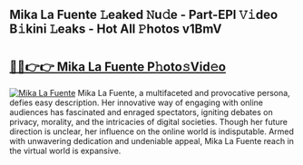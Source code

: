 ## Mika La Fuente 𝙻eaked 𝙽u𝚍e - Part-EPl 𝚅𝚒deo B𝚒kini 𝙻eaks - Hot All 𝙿hotos v1BmV

# <h2><a href="http://ld1i6t.urlbe.top/?page=Mika+La+Fuente">🔗🔗👉👉 Mika La Fuente P𝚑oto𝚜Vid𝚎o</a></h2>

[![Mika La Fuente](https://i.imgur.com/eBuTRDB.gif)](http://ld1i6t.urlbe.top/?page=Mika+La+Fuente)
Mika La Fuente, a multifaceted and provocative persona, defies easy description. Her innovative way of engaging with online audiences has fascinated and enraged spectators, igniting debates on privacy, morality, and the intricacies of digital societies. Though her future direction is unclear, her influence on the online world is indisputable. Armed with unwavering dedication and undeniable appeal, Mika La Fuente reach in the virtual world is expansive.
